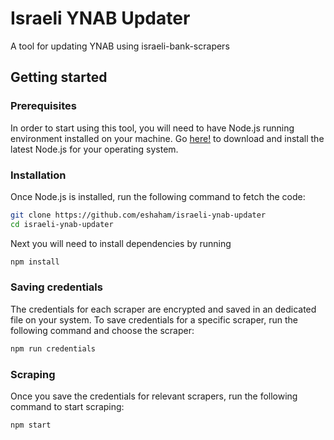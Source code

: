# Israeli YNAB Updater
A tool for updating YNAB using israeli-bank-scrapers

## Getting started

### Prerequisites 
In order to start using this tool, you will need to have Node.js running environment installed on your machine.
Go [here!](https://nodejs.org/en/download/) to download and install the latest Node.js for your operating system.

### Installation
Once Node.js is installed, run the following command to fetch the code:
```bash
git clone https://github.com/eshaham/israeli-ynab-updater
cd israeli-ynab-updater
```

Next you will need to install dependencies by running
```bash
npm install
```

### Saving credentials
The credentials for each scraper are encrypted and saved in an dedicated file on your system. 
To save credentials for a specific scraper, run the following command and choose the scraper:
```bash
npm run credentials
```

### Scraping
Once you save the credentials for relevant scrapers, run the following command to start scraping:
```bash
npm start
```
